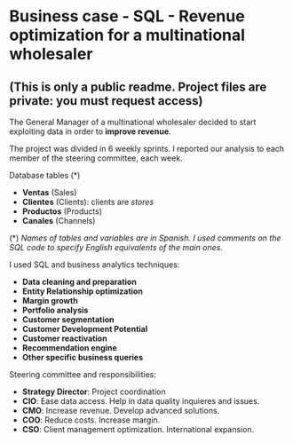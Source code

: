 # Business case - SQL - Revenue optimization for a multinational wholesaler


## **(This is only a public readme. Project files are private: you must request access)** 


The General Manager of a multinational wholesaler decided to start exploiting data in order to **improve revenue**.

The project was divided in 6 weekly sprints. I reported our analysis to each member of the steering committee, each week.

Database tables (*)
- **Ventas** (Sales)
- **Clientes** (Clients): clients are *stores*
- **Productos** (Products)
- **Canales** (Channels)

(*) *Names of tables and variables are in Spanish. I used comments on the SQL code to specify English equivalents of the main ones.*

I used SQL and business analytics techniques:

- **Data cleaning and preparation**
- **Entity Relationship optimization**
- **Margin growth**
- **Portfolio analysis**
- **Customer segmentation**
- **Customer Development Potential**
- **Customer reactivation**
- **Recommendation engine**
- **Other specific business queries**

Steering committee and responsibilities:

- **Strategy Director**: Project coordination
- **CIO**: Ease data access. Help in data quality inquieres and issues.
- **CMO**: Increase revenue. Develop advanced solutions.
- **COO**: Reduce costs. Increase margin.
- **CSO**: Client management optimization. International expansion.
